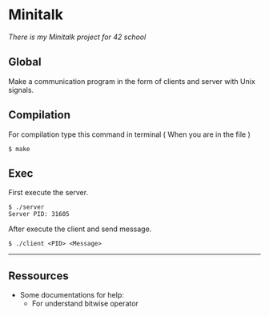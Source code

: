 # Minitalk

_There is my Minitalk project for 42 school_

## Global

Make a communication program in the form of clients and server with Unix signals.

## Compilation

For compilation type this command in terminal ( When you are in the file )
```
$ make
```

## Exec

First execute the server.
```
$ ./server
Server PID: 31605
```

After execute the client and send message.
```
$ ./client <PID> <Message>
```
***

## Ressources

* Some documentations for help: 
  *  For understand bitwise operator
